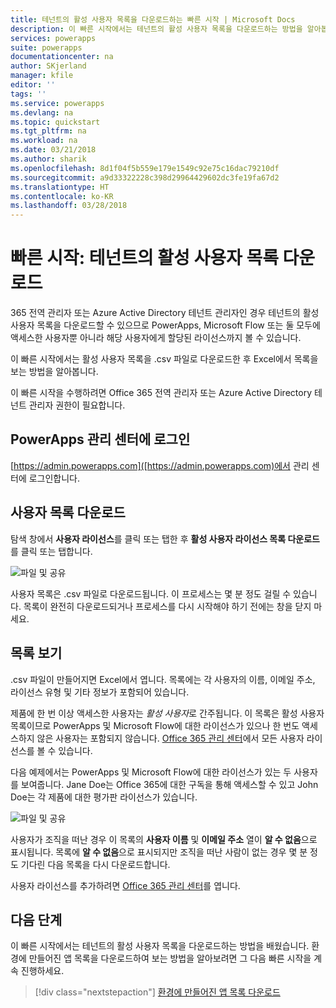 ```yaml
---
title: 테넌트의 활성 사용자 목록을 다운로드하는 빠른 시작 | Microsoft Docs
description: 이 빠른 시작에서는 테넌트의 활성 사용자 목록을 다운로드하는 방법을 알아봅니다.
services: powerapps
suite: powerapps
documentationcenter: na
author: SKjerland
manager: kfile
editor: ''
tags: ''
ms.service: powerapps
ms.devlang: na
ms.topic: quickstart
ms.tgt_pltfrm: na
ms.workload: na
ms.date: 03/21/2018
ms.author: sharik
ms.openlocfilehash: 8d1f04f5b559e179e1549c92e75c16dac79210df
ms.sourcegitcommit: a9d33322228c398d29964429602dc3fe19fa67d2
ms.translationtype: HT
ms.contentlocale: ko-KR
ms.lasthandoff: 03/28/2018
---
```

# <a name="quickstart-download-a-list-of-active-users-in-your-tenant"></a>빠른 시작: 테넌트의 활성 사용자 목록 다운로드
365 전역 관리자 또는 Azure Active Directory 테넌트 관리자인 경우 테넌트의 활성 사용자 목록을 다운로드할 수 있으므로 PowerApps, Microsoft Flow 또는 둘 모두에 액세스한 사용자뿐 아니라 해당 사용자에게 할당된 라이선스까지 볼 수 있습니다.

이 빠른 시작에서는 활성 사용자 목록을 .csv 파일로 다운로드한 후 Excel에서 목록을 보는 방법을 알아봅니다.

이 빠른 시작을 수행하려면 Office 365 전역 관리자 또는 Azure Active Directory 테넌트 관리자 권한이 필요합니다.

## <a name="sign-in-to-the-powerapps-admin-center"></a>PowerApps 관리 센터에 로그인
[https://admin.powerapps.com]([https://admin.powerapps.com)에서 관리 센터에 로그인합니다.

## <a name="download-the-list-of-users"></a>사용자 목록 다운로드
탐색 창에서 **사용자 라이선스**를 클릭 또는 탭한 후 **활성 사용자 라이선스 목록 다운로드**를 클릭 또는 탭합니다.

![파일 및 공유](./media/admin-view-user-licenses/download-list.png)

사용자 목록은 .csv 파일로 다운로드됩니다. 이 프로세스는 몇 분 정도 걸릴 수 있습니다. 목록이 완전히 다운로드되거나 프로세스를 다시 시작해야 하기 전에는 창을 닫지 마세요.

## <a name="view-the-list"></a>목록 보기
.csv 파일이 만들어지면 Excel에서 엽니다. 목록에는 각 사용자의 이름, 이메일 주소, 라이선스 유형 및 기타 정보가 포함되어 있습니다.

제품에 한 번 이상 액세스한 사용자는 *활성 사용자*로 간주됩니다. 이 목록은 활성 사용자 목록이므로 PowerApps 및 Microsoft Flow에 대한 라이선스가 있으나 한 번도 액세스하지 않은 사용자는 포함되지 않습니다. [Office 365 관리 센터](https://support.office.com/article/Assign-or-remove-licenses-for-Office-365-for-business-997596b5-4173-4627-b915-36abac6786dc)에서 모든 사용자 라이선스를 볼 수 있습니다.

다음 예제에서는 PowerApps 및 Microsoft Flow에 대한 라이선스가 있는 두 사용자를 보여줍니다. Jane Doe는 Office 365에 대한 구독을 통해 액세스할 수 있고 John Doe는 각 제품에 대한 평가판 라이선스가 있습니다.

![파일 및 공유](./media/admin-view-user-licenses/table2.png)

사용자가 조직을 떠난 경우 이 목록의 **사용자 이름** 및 **이메일 주소** 열이 **알 수 없음**으로 표시됩니다. 목록에 **알 수 없음**으로 표시되지만 조직을 떠난 사람이 없는 경우 몇 분 정도 기다린 다음 목록을 다시 다운로드합니다.

사용자 라이선스를 추가하려면 [Office 365 관리 센터](https://support.office.com/article/Assign-or-remove-licenses-for-Office-365-for-business-997596b5-4173-4627-b915-36abac6786dc)를 엽니다.

## <a name="next-steps"></a>다음 단계
이 빠른 시작에서는 테넌트의 활성 사용자 목록을 다운로드하는 방법을 배웠습니다. 환경에 만들어진 앱 목록을 다운로드하여 보는 방법을 알아보려면 그 다음 빠른 시작을 계속 진행하세요.

> [!div class="nextstepaction"]
> [환경에 만들어진 앱 목록 다운로드](admin-view-apps.md)
